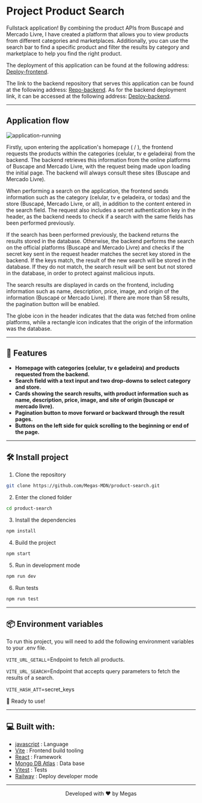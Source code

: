 # Project Product Search

Fullstack application! By combining the product APIs from Buscapé and Mercado Livre, I have created a platform that allows you to view products from different categories and marketplaces. Additionally, you can use the search bar to find a specific product and filter the results by category and marketplace to help you find the right product.

The deployment of this application can be found at the following address: [Deploy-frontend](https://product-search-production.up.railway.app/).

The link to the backend repository that serves this application can be found at the following address: [Repo-backend](https://github.com/Megas-MDN/buscape-api-web-scraping). As for the backend deployment link, it can be accessed at the following address: [Deploy-backend](https://buscape-api-web-scraping-production.up.railway.app/).

<hr>

## Application flow

![application-running](https://i.imgur.com/8XsAxnN.gif)

Firstly, upon entering the application's homepage ( / ), the frontend requests the products within the categories (celular, tv e geladeira) from the backend. The backend retrieves this information from the online platforms of Buscape and Mercado Livre, with the request being made upon loading the initial page. The backend will always consult these sites (Buscape and Mercado Livre).

When performing a search on the application, the frontend sends information such as the category (celular, tv e geladeira, or todas) and the store (Buscapé, Mercado Livre, or all), in addition to the content entered in the search field. The request also includes a secret authentication key in the header, as the backend needs to check if a search with the same fields has been performed previously.

If the search has been performed previously, the backend returns the results stored in the database. Otherwise, the backend performs the search on the official platforms (Buscapé and Mercado Livre) and checks if the secret key sent in the request header matches the secret key stored in the backend. If the keys match, the result of the new search will be stored in the database. If they do not match, the search result will be sent but not stored in the database, in order to protect against malicious inputs.

The search results are displayed in cards on the frontend, including information such as name, description, price, image, and origin of the information (Buscapé or Mercado Livre). If there are more than 58 results, the pagination button will be enabled.

The globe icon in the header indicates that the data was fetched from online platforms, while a rectangle icon indicates that the origin of the information was the database.

<hr>

## 🧐 Features

- **Homepage with categories (celular, tv e geladeira) and products requested from the backend.**
- **Search field with a text input and two drop-downs to select category and store.**
- **Cards showing the search results, with product information such as name, description, price, image, and site of origin (buscapé or mercado livre).**
- **Pagination button to move forward or backward through the result pages.**
- **Buttons on the left side for quick scrolling to the beginning or end of the page.**
<hr>

## 🛠️ Install project

1. Clone the repository

```bash
git clone https://github.com/Megas-MDN/product-search.git
```

2. Enter the cloned folder

```bash
cd product-search
```

3. Install the dependencies

```bash
npm install
```

4. Build the project

```bash
npm start
```

5. Run in development mode

```bash
npm run dev
```

6. Run tests

```bash
npm run test
```

<hr>

## 📦 Environment variables

To run this project, you will need to add the following environment variables to your .env file.

`VITE_URL_GETALL`=Endpoint to fetch all products.

`VITE_URL_SEARCH`=Endpoint that accepts query parameters to fetch the results of a search.

`VITE_HASH_ATT`=secret_keys

🌟 Ready to use!

<hr>

## 💻 Built with:

- [javascript](https://www.w3schools.com/js/js_es6.asp) : Language
- [Vite](https://vitejs.dev/) : Frontend build tooling
- [React](https://expressjs.com/pt-br/) : Framework
- [Mongo DB Atlas](https://www.mongodb.com/atlas/database) : Data base
- [Vitest](https://vitest.dev/) : Tests
- [Railway](https://railway.app/) : Deploy developer mode

<hr>
<p align="center">
Developed with ❤️ by Megas
</p>
